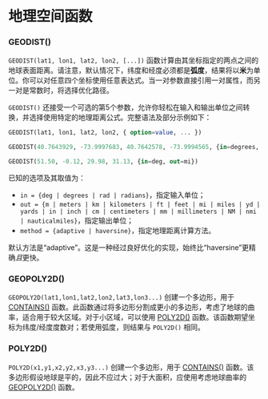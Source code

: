 # 地理空间函数

### GEODIST()
`GEODIST(lat1, lon1, lat2, lon2, [...])` 函数计算由其坐标指定的两点之间的地球表面距离。请注意，默认情况下，纬度和经度必须都是**弧度**，结果将以**米**为单位。你可以对任意四个坐标使用任意表达式。当一对参数直接引用一对属性，而另一对是常数时，将选择优化路径。

`GEODIST()` 还接受一个可选的第5个参数，允许你轻松在输入和输出单位之间转换，并选择使用特定的地理距离公式。完整语法及部分示例如下：

```sql
GEODIST(lat1, lon1, lat2, lon2, { option=value, ... })

GEODIST(40.7643929, -73.9997683, 40.7642578, -73.9994565, {in=degrees, out=feet})

GEODIST(51.50, -0.12, 29.98, 31.13, {in=deg, out=mi})
```

已知的选项及其取值为：

* `in = {deg | degrees | rad | radians}`，指定输入单位；
* `out = {m | meters | km | kilometers | ft | feet | mi | miles | yd | yards | in | inch | cm | centimeters | mm | millimeters | NM | nmi | nauticalmiles}`，指定输出单位；
* `method = {adaptive | haversine}`，指定地理距离计算方法。

默认方法是“adaptive”。这是一种经过良好优化的实现，始终比“haversine”更精确*且*更快。

### GEOPOLY2D()
`GEOPOLY2D(lat1,lon1,lat2,lon2,lat3,lon3...)` 创建一个多边形，用于 [CONTAINS()](../Functions/Arrays_and_conditions_functions.md#CONTAINS%28%29) 函数。此函数通过将多边形分割成更小的多边形，考虑了地球的曲率，适合用于较大区域。对于小区域，可以使用 [POLY2D()](../Functions/Geo_spatial_functions.md#POLY2D%28%29) 函数。该函数期望坐标为纬度/经度度数对；若使用弧度，则结果与 `POLY2D()` 相同。

### POLY2D()
`POLY2D(x1,y1,x2,y2,x3,y3...)` 创建一个多边形，用于 [CONTAINS()](../Functions/Arrays_and_conditions_functions.md#CONTAINS%28%29) 函数。该多边形假设地球是平的，因此不应过大；对于大面积，应使用考虑地球曲率的 [GEOPOLY2D()](../Functions/Geo_spatial_functions.md#GEOPOLY2D%28%29) 函数。

<!-- proofread -->

